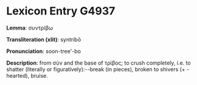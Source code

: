 # Lexicon Entry G4937

**Lemma**: συντρίβω

**Transliteration (xlit)**: syntríbō

**Pronunciation**: soon-tree'-bo

**Description**:
from σύν and the base of τρίβος; to crush completely, i.e. to shatter (literally or figuratively):--break (in pieces), broken to shivers (+ -hearted), bruise.
